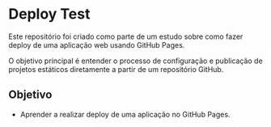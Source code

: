 # Deploy Test

Este repositório foi criado como parte de um estudo sobre como fazer deploy de uma aplicação web usando GitHub Pages. 

O objetivo principal é entender o processo de configuração e publicação de projetos estáticos diretamente a partir de um repositório GitHub.

## Objetivo

- Aprender a realizar deploy de uma aplicação no GitHub Pages.
